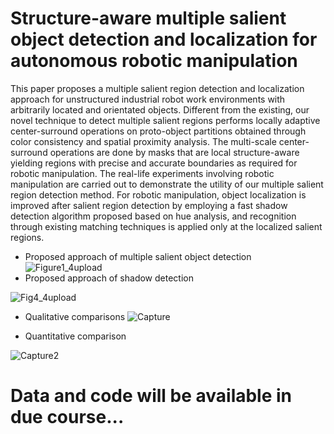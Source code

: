 # Structure-aware multiple salient object detection and localization for autonomous robotic manipulation
This paper proposes a multiple salient region detection and localization approach for unstructured industrial robot work environments with arbitrarily located and orientated objects. Different from the existing, our novel technique to detect multiple salient regions performs locally adaptive center-surround operations on proto-object partitions obtained through color consistency and spatial proximity analysis. The multi-scale center-surround operations are done by masks that are local structure-aware yielding regions with precise and accurate boundaries as required for robotic manipulation. The real-life experiments involving robotic manipulation are carried out to demonstrate the utility of our multiple salient region detection method. For robotic manipulation, object localization is improved after salient region detection by employing a fast shadow detection algorithm proposed based on hue analysis, and recognition through existing matching techniques is applied only at the localized salient regions. 
* Proposed approach of multiple salient object detection 
![Figure1_4upload](https://user-images.githubusercontent.com/95354449/144278486-73c9ad82-8d66-4689-9a82-ff706e9533e6.jpg)
* Proposed approach of shadow detection 

![Fig4_4upload](https://user-images.githubusercontent.com/95354449/144279895-68331d5a-f308-4aaf-a88e-0bb8b5b04234.jpg)
 * Qualitative comparisons
![Capture](https://user-images.githubusercontent.com/95354449/144281750-ad6da316-4249-4aeb-9a24-f7777d263fc7.JPG)

* Quantitative comparison

![Capture2](https://user-images.githubusercontent.com/95354449/144282802-ecad1a3a-b897-4ddd-bd01-6270b2c13d38.JPG)
# Data and code will be available in due course...
